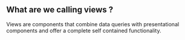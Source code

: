 ## What are we calling views ?

Views are components that combine data queries with presentational components and offer a complete self contained functionality.